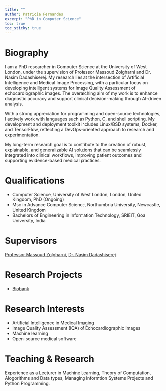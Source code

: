 ```yaml
---
title: ""
author: Patricia Fernandes
excerpt: "PhD in Computer Science"
toc: true
toc_sticky: true
---
```



# Biography

I am a PhD researcher in Computer Science at the University of West London, under the supervision of Professor Massoud Zolgharni and Dr. Nasim Dadashiserej. My research lies at the intersection of Artificial Intelligence and Medical Image Processing, with a particular focus on developing intelligent systems for Image Quality Assessment of echocardiographic images. The overarching aim of my work is to enhance diagnostic accuracy and support clinical decision-making through AI-driven analysis.

With a strong appreciation for programming and open-source technologies, I actively work with languages such as Python, C, and shell scripting. My development and deployment toolkit includes Linux/BSD systems, Docker, and TensorFlow, reflecting a DevOps-oriented approach to research and experimentation.

My long-term research goal is to contribute to the creation of robust, explainable, and generalizable AI solutions that can be seamlessly integrated into clinical workflows, improving patient outcomes and supporting evidence-based medical practices.

# Qualifications 
- Computer Science, University of West London, London, United Kingdom, PhD (Ongoing)
- Msc in Advance Computer Science, Northumbria University, Newcastle, United Kingdom
- Bachelors of Engineering in Information Technology, SRIEIT, Goa University, India

# Supervisors 
[Professor Massoud Zolgharni](https://www.uwl.ac.uk/staff/massoud-zolgharni), [Dr. Nasim Dadashiserej](https://www.uwl.ac.uk/staff/nasim-dadashi-serej)

# Research Projects
- [Biobank](https://www.intsav.com/biobank.html)


# Research Interests
- Artificial Intelligence in Medical Imaging
- Image Quality Assessment (IQA) of Echocardiographic Images
- Machine learning
- Open-source medical software



# Teaching & Research

Experience as a Lecturer in Machine Learning, Theory of Computation, Alogorithms and Data types, Managing Informtion Systems Projects and Python Programming.


